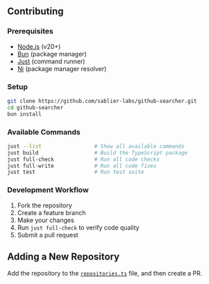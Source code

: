 ## Contributing

### Prerequisites

- [Node.js](https://nodejs.org) (v20+)
- [Bun](https://bun.sh) (package manager)
- [Just](https://github.com/casey/just) (command runner)
- [Ni](https://github.com/antfu-collective/ni) (package manager resolver)

### Setup

```bash
git clone https://github.com/sablier-labs/github-searcher.git
cd github-searcher
bun install
```

### Available Commands

```bash
just --list                 # Show all available commands
just build                  # Build the TypeScript package
just full-check             # Run all code checks
just full-write             # Run all code fixes
just test                   # Run test suite
```

### Development Workflow

1. Fork the repository
1. Create a feature branch
1. Make your changes
1. Run `just full-check` to verify code quality
1. Submit a pull request

## Adding a New Repository

Add the repository to the [`repositories.ts`](./app/lib/repositories.ts) file, and then create a PR.
